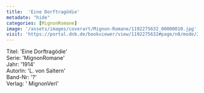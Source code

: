 ```yaml
---
title:  'Eine Dorftragödie'
metadate: "hide"
categories: [MignonRomane]
image: '/assets/images/coverart/Mignon-Romane/1192275632_00000010.jpg'
visit: 'https://portal.dnb.de/bookviewer/view/1192275632#page/n0/mode/2up'
---
```

Titel: 'Eine Dorftragödie' <br>
Serie: 'MignonRomane' <br>
Jahr: '1914' <br>
AutorIn: 'L. von Saltern' <br>
Band-Nr: '?' <br>
Verlag: ' MignonVerl'
